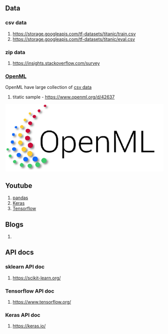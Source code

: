 ## Data
### csv data
1. https://storage.googleapis.com/tf-datasets/titanic/train.csv
2. https://storage.googleapis.com/tf-datasets/titanic/eval.csv

### zip data
1. https://insights.stackoverflow.com/survey

### [OpenML](https://www.openml.org/home)
OpenML have large collection of [csv data ](https://www.openml.org/search?type=data)
1. titatic sample - https://www.openml.org/d/42637

![image](img/openml_icon.png)

## Youtube
1. [pandas](https://www.youtube.com/watch?v=ZyhVh-qRZPA&list=PL-osiE80TeTsWmV9i9c58mdDCSskIFdDS)
2. [Keras](https://www.youtube.com/watch?v=qFJeN9V1ZsI&list=RDCMUC8butISFwT-Wl7EV0hUK0BQ&start_radio=1&t=395s)
3. [Tensorflow](https://www.youtube.com/c/TensorFlow/playlists)


## Blogs
1.


## API docs
### sklearn API doc
1. https://scikit-learn.org/

### Tensorflow API doc
1. https://www.tensorflow.org/

### Keras API doc
1. https://keras.io/ 